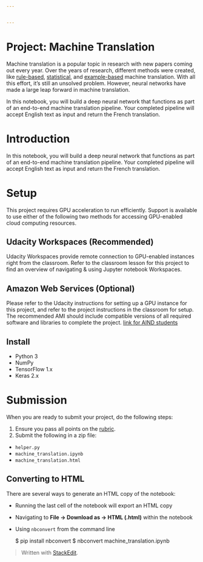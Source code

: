 ```yaml
---


---
```


<h1 id="project-machine-translation">Project: Machine Translation</h1>
<p>Machine translation is a popular topic in research with new papers coming out every year. Over the years of research, different methods were created, like  <a href="https://en.wikipedia.org/wiki/Rule-based_machine_translation">rule-based</a>,  <a href="https://en.wikipedia.org/wiki/Statistical_machine_translation">statistical</a>, and  <a href="https://en.wikipedia.org/wiki/Example-based_machine_translation">example-based</a>  machine translation. With all this effort, it’s still an unsolved problem. However, neural networks have made a large leap forward in machine translation.</p>
<p>In this notebook, you will build a deep neural network that functions as part of an end-to-end machine translation pipeline. Your completed pipeline will accept English text as input and return the French translation.</p>
<h1 id="introduction">Introduction</h1>
<p>In this notebook, you will build a deep neural network that functions as part of an end-to-end machine translation pipeline. Your completed pipeline will accept English text as input and return the French translation.</p>
<h1 id="setup"><a href="https://github.com/AbdullahMu/Machine-Translation#setup"></a>Setup</h1>
<p>This project requires GPU acceleration to run efficiently. Support is available to use either of the following two methods for accessing GPU-enabled cloud computing resources.</p>
<h2 id="udacity-workspaces-recommended"><a href="https://github.com/AbdullahMu/Machine-Translation#udacity-workspaces-recommended"></a>Udacity Workspaces (Recommended)</h2>
<p>Udacity Workspaces provide remote connection to GPU-enabled instances right from the classroom. Refer to the classroom lesson for this project to find an overview of navigating &amp; using Jupyter notebook Workspaces.</p>
<h2 id="amazon-web-services-optional"><a href="https://github.com/AbdullahMu/Machine-Translation#amazon-web-services-optional"></a>Amazon Web Services (Optional)</h2>
<p>Please refer to the Udacity instructions for setting up a GPU instance for this project, and refer to the project instructions in the classroom for setup. The recommended AMI should include compatible versions of all required software and libraries to complete the project.  <a href="https://classroom.udacity.com/nanodegrees/nd889/parts/16cf5df5-73f0-4afa-93a9-de5974257236/modules/53b2a19e-4e29-4ae7-aaf2-33d195dbdeba/lessons/2df3b94c-4f09-476a-8397-e8841b147f84/project">link for AIND students</a></p>
<h2 id="install"><a href="https://github.com/AbdullahMu/Machine-Translation#install"></a>Install</h2>
<ul>
<li>Python 3</li>
<li>NumPy</li>
<li>TensorFlow 1.x</li>
<li>Keras 2.x</li>
</ul>
<h1 id="submission"><a href="https://github.com/AbdullahMu/Machine-Translation#submission"></a>Submission</h1>
<p>When you are ready to submit your project, do the following steps:</p>
<ol>
<li>Ensure you pass all points on the  <a href="https://review.udacity.com/#!/rubrics/1004/view">rubric</a>.</li>
<li>Submit the following in a zip file:</li>
</ol>
<ul>
<li><code>helper.py</code></li>
<li><code>machine_translation.ipynb</code></li>
<li><code>machine_translation.html</code></li>
</ul>
<h2 id="converting-to-html"><a href="https://github.com/AbdullahMu/Machine-Translation#converting-to-html"></a>Converting to HTML</h2>
<p>There are several ways to generate an HTML copy of the notebook:</p>
<ul>
<li>
<p>Running the last cell of the notebook will export an HTML copy</p>
</li>
<li>
<p>Navigating to  <strong>File -&gt; Download as -&gt; HTML (.html)</strong>  within the notebook</p>
</li>
<li>
<p>Using  <code>nbconvert</code>  from the command line</p>
<p>$ pip install nbconvert $ nbconvert machine_translation.ipynb</p>
</li>
</ul>
<blockquote>
<p>Written with <a href="https://stackedit.io/">StackEdit</a>.</p>
</blockquote>

